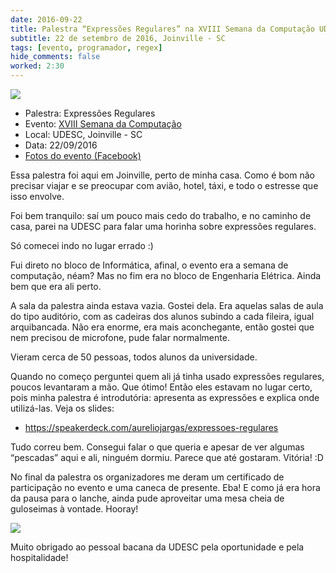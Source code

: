 ```yaml
---
date: 2016-09-22
title: Palestra “Expressões Regulares” na XVIII Semana da Computação UDESC
subtitle: 22 de setembro de 2016, Joinville - SC
tags: [evento, programador, regex]
hide_comments: false
worked: 2:30
---
```


![](http://aurelio.net/curso/udesc/banner.png)

* Palestra: Expressões Regulares
* Evento: [XVIII Semana da Computação](http://www.semanadacomputacao.joinville.udesc.br)
* Local: UDESC, Joinville - SC
* Data: 22/09/2016
* [Fotos do evento (Facebook)](http://www.semanadacomputacao.joinville.udesc.br)

Essa palestra foi aqui em Joinville, perto de minha casa. Como é bom não precisar viajar e se preocupar com avião, hotel, táxi, e todo o estresse que isso envolve.

Foi bem tranquilo: saí um pouco mais cedo do trabalho, e no caminho de casa, parei na UDESC para falar uma horinha sobre expressões regulares.

Só comecei indo no lugar errado :)

Fui direto no bloco de Informática, afinal, o evento era a semana de computação, néam? Mas no fim era no bloco de Engenharia Elétrica. Ainda bem que era ali perto.

A sala da palestra ainda estava vazia. Gostei dela. Era aquelas salas de aula do tipo auditório, com as cadeiras dos alunos subindo a cada fileira, igual arquibancada. Não era enorme, era mais aconchegante, então gostei que nem precisou de microfone, pude falar normalmente.

Vieram cerca de 50 pessoas, todos alunos da universidade.

Quando no começo perguntei quem ali já tinha usado expressões regulares, poucos levantaram a mão. Que ótimo! Então eles estavam no lugar certo, pois minha palestra é introdutória: apresenta as expressões e explica onde utilizá-las. Veja os slides:

<script async class="speakerdeck-embed" data-id="007e31626e6f48efab0b39bc71b3e91a" data-ratio="1.33333333333333" src="//speakerdeck.com/assets/embed.js"></script>

* https://speakerdeck.com/aureliojargas/expressoes-regulares

Tudo correu bem. Consegui falar o que queria e apesar de ver algumas “pescadas” aqui e ali, ninguém dormiu. Parece que até gostaram. Vitória! :D

No final da palestra os organizadores me deram um certificado de participação no evento e uma caneca de presente. Eba! E como já era hora da pausa para o lanche, ainda pude aproveitar uma mesa cheia de guloseimas à vontade. Hooray!

![](http://aurelio.net/curso/udesc/facebook.jpg)

Muito obrigado ao pessoal bacana da UDESC pela oportunidade e pela hospitalidade!
